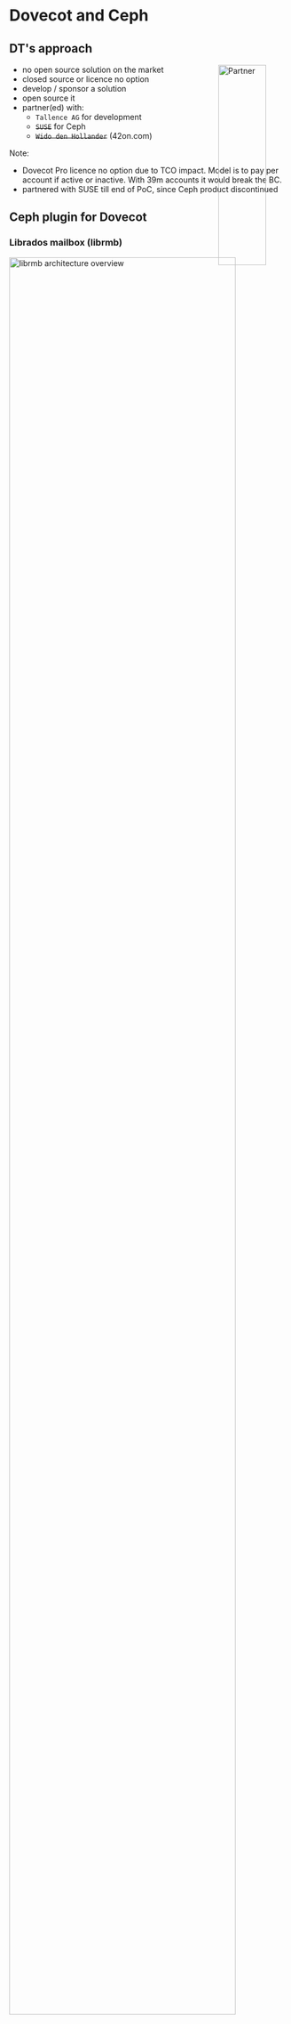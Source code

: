 <!-- .slide: data-state="section-break" id="section-break-4" data-timing="10s" -->
# Dovecot and Ceph


<!-- .slide: data-state="normal" id="librmb-DT" data-timing="20s" data-menu-title="DT's approach" -->
## DT's approach
<div>
     <img style="position: absolute; width:30%; left: 63%;" alt="Partner"
          data-src="images/partner_latest_2.png" />
</div> <!-- .element class="fragment" data-fragment-index="4"-->

* no open source solution on the market <!-- .element class="fragment" data-fragment-index="0"-->
* closed source or licence no option <!-- .element class="fragment" data-fragment-index="1"-->
* develop / sponsor a solution <!-- .element class="fragment" data-fragment-index="2"-->
* open source it <!-- .element class="fragment" data-fragment-index="3"-->
* partner(ed) with: <!-- .element class="fragment" data-fragment-index="4"-->
  * `Tallence AG` for development <!-- .element class="fragment" data-fragment-index="4"-->
  * <del>`SUSE`</del> for Ceph <!-- .element class="fragment current-visibl" data-fragment-index="4"-->
  * <del>`Wido den Hollander`</del> (42on.com)

Note: 
- Dovecot Pro licence no option due to TCO impact. Model is to pay per account if active or inactive. With 39m accounts it would break the BC.
- partnered with SUSE till end of PoC, since Ceph product discontinued


<!-- .slide: data-state="normal" id="librmb-DT-2.1" data-timing="20s" data-menu-title="librmb" -->
## Ceph plugin for Dovecot
### Librados mailbox (librmb)

<div>
     <img style="width:90%" alt="librmb architecture overview"
          data-src="images/dovecot-plugin-architecture-normal.svg" />
</div>

Note:
* Hybrid approach: emails in RADOS, Metadata/indexes in CephFS
* Generic email abstraction on top of librados
* Split code into libraries, Give code back to corresponding upstream projects
* out of scope: user data management and credential storage; full text search


<!-- .slide: data-state="normal" id="librmb-DT-3" data-timing="20s" data-menu-title="librmb" -->
## It's open source!

<div>
    <img style="position: absolute; width: 65%; left: 45%;" alt="Github Project Screenshot"
         data-src="images/github-ceph-dovecot_new.png" />
</div> <!-- .element: class="fragment" data-fragment-index="2" -->

### <span>License: `LGPLv2.1`</span><!-- .element: class="fragment" data-fragment-index="0" -->

### <span>Language: `C++`</span> <!-- .element: class="fragment" data-fragment-index="1" -->

### Current version: <!-- .element: class="fragment" data-fragment-index="2" -->
* v1.0.0 <!-- .element: class="fragment" data-fragment-index="2" -->
* since June 2023 <!-- .element: class="fragment" data-fragment-index="2" -->

### <span><a href="https://github.com/ceph-dovecot/">github.com/ceph-dovecot/</a></span> <!-- .element: class="fragment" data-fragment-index="3" -->

